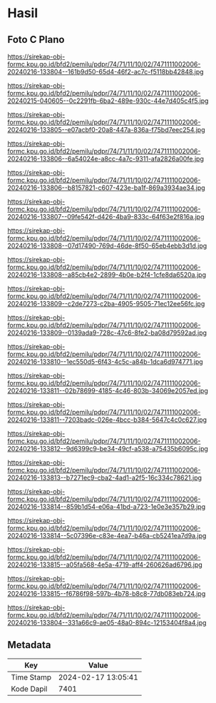 # Hasil

## Foto C Plano

https://sirekap-obj-formc.kpu.go.id/bfd2/pemilu/pdpr/74/71/11/10/02/7471111002006-20240216-133804--161b9d50-65d4-46f2-ac7c-f5118bb42848.jpg

https://sirekap-obj-formc.kpu.go.id/bfd2/pemilu/pdpr/74/71/11/10/02/7471111002006-20240215-040605--0c2291fb-6ba2-489e-930c-44e7d405c4f5.jpg

https://sirekap-obj-formc.kpu.go.id/bfd2/pemilu/pdpr/74/71/11/10/02/7471111002006-20240216-133805--e07acbf0-20a8-447a-836a-f75bd7eec254.jpg

https://sirekap-obj-formc.kpu.go.id/bfd2/pemilu/pdpr/74/71/11/10/02/7471111002006-20240216-133806--6a54024e-a8cc-4a7c-9311-afa2826a00fe.jpg

https://sirekap-obj-formc.kpu.go.id/bfd2/pemilu/pdpr/74/71/11/10/02/7471111002006-20240216-133806--b8157821-c607-423e-ba1f-869a3934ae34.jpg

https://sirekap-obj-formc.kpu.go.id/bfd2/pemilu/pdpr/74/71/11/10/02/7471111002006-20240216-133807--09fe542f-d426-4ba9-833c-64f63e2f816a.jpg

https://sirekap-obj-formc.kpu.go.id/bfd2/pemilu/pdpr/74/71/11/10/02/7471111002006-20240216-133808--07d17490-769d-46de-8f50-65eb4ebb3d1d.jpg

https://sirekap-obj-formc.kpu.go.id/bfd2/pemilu/pdpr/74/71/11/10/02/7471111002006-20240216-133808--a85cb4e2-2899-4b0e-b2f4-1cfe8da6520a.jpg

https://sirekap-obj-formc.kpu.go.id/bfd2/pemilu/pdpr/74/71/11/10/02/7471111002006-20240216-133809--c2de7273-c2ba-4905-9505-71ec12ee56fc.jpg

https://sirekap-obj-formc.kpu.go.id/bfd2/pemilu/pdpr/74/71/11/10/02/7471111002006-20240216-133809--0139ada9-728c-47c6-8fe2-ba08d79592ad.jpg

https://sirekap-obj-formc.kpu.go.id/bfd2/pemilu/pdpr/74/71/11/10/02/7471111002006-20240216-133810--1ec550d5-6f43-4c5c-a84b-1dca6d974771.jpg

https://sirekap-obj-formc.kpu.go.id/bfd2/pemilu/pdpr/74/71/11/10/02/7471111002006-20240216-133811--02b78699-4185-4c46-803b-34069e2057ed.jpg

https://sirekap-obj-formc.kpu.go.id/bfd2/pemilu/pdpr/74/71/11/10/02/7471111002006-20240216-133811--7203badc-026e-4bcc-b384-5647c4c0c627.jpg

https://sirekap-obj-formc.kpu.go.id/bfd2/pemilu/pdpr/74/71/11/10/02/7471111002006-20240216-133812--9d6399c9-be34-49cf-a538-a75435b6095c.jpg

https://sirekap-obj-formc.kpu.go.id/bfd2/pemilu/pdpr/74/71/11/10/02/7471111002006-20240216-133813--b7271ec9-cba2-4ad1-a2f5-16c334c78621.jpg

https://sirekap-obj-formc.kpu.go.id/bfd2/pemilu/pdpr/74/71/11/10/02/7471111002006-20240216-133814--859b1d54-e06a-41bd-a723-1e0e3e357b29.jpg

https://sirekap-obj-formc.kpu.go.id/bfd2/pemilu/pdpr/74/71/11/10/02/7471111002006-20240216-133814--5c07396e-c83e-4ea7-b46a-cb5241ea7d9a.jpg

https://sirekap-obj-formc.kpu.go.id/bfd2/pemilu/pdpr/74/71/11/10/02/7471111002006-20240216-133815--a05fa568-4e5a-4719-aff4-260626ad6796.jpg

https://sirekap-obj-formc.kpu.go.id/bfd2/pemilu/pdpr/74/71/11/10/02/7471111002006-20240216-133815--f6786f98-597b-4b78-b8c8-77db083eb724.jpg

https://sirekap-obj-formc.kpu.go.id/bfd2/pemilu/pdpr/74/71/11/10/02/7471111002006-20240216-133804--331a66c9-ae05-48a0-894c-12153404f8a4.jpg


## Metadata

| Key        | Value               |
| ---------- | ------------------- |
| Time Stamp | 2024-02-17 13:05:41 |
| Kode Dapil | 7401                |



